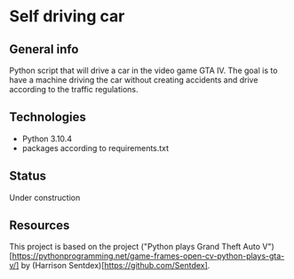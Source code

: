 # Self driving car

## General info
Python script that will drive a car in the video game GTA IV. The goal is to have a machine driving the car without creating accidents and drive according to the traffic regulations.

## Technologies
* Python 3.10.4
* packages according to requirements.txt

## Status
Under construction

## Resources
This project is based on the project ("Python plays Grand Theft Auto V")[https://pythonprogramming.net/game-frames-open-cv-python-plays-gta-v/] by (Harrison Sentdex)[https://github.com/Sentdex].
